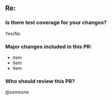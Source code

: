 ## Re: <Insert GitHub Issue Number>

### Is there test coverage for your changes?
  Yes/No

### Major changes included in this PR:
- item
- item
- item

### Who should review this PR?
  @someone
